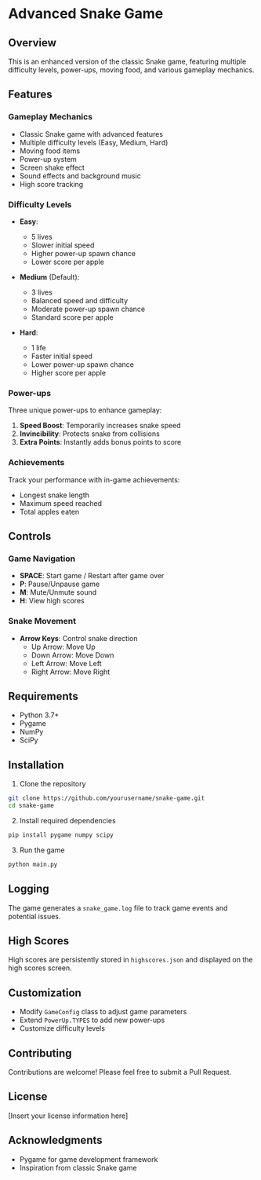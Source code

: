 # Advanced Snake Game

## Overview
This is an enhanced version of the classic Snake game, featuring multiple difficulty levels, power-ups, moving food, and various gameplay mechanics.

## Features

### Gameplay Mechanics
- Classic Snake game with advanced features
- Multiple difficulty levels (Easy, Medium, Hard)
- Moving food items
- Power-up system
- Screen shake effect
- Sound effects and background music
- High score tracking

### Difficulty Levels
- **Easy**:
  - 5 lives
  - Slower initial speed
  - Higher power-up spawn chance
  - Lower score per apple

- **Medium** (Default):
  - 3 lives
  - Balanced speed and difficulty
  - Moderate power-up spawn chance
  - Standard score per apple

- **Hard**:
  - 1 life
  - Faster initial speed
  - Lower power-up spawn chance
  - Higher score per apple

### Power-ups
Three unique power-ups to enhance gameplay:
1. **Speed Boost**: Temporarily increases snake speed
2. **Invincibility**: Protects snake from collisions
3. **Extra Points**: Instantly adds bonus points to score

### Achievements
Track your performance with in-game achievements:
- Longest snake length
- Maximum speed reached
- Total apples eaten

## Controls

### Game Navigation
- **SPACE**: Start game / Restart after game over
- **P**: Pause/Unpause game
- **M**: Mute/Unmute sound
- **H**: View high scores

### Snake Movement
- **Arrow Keys**: Control snake direction
  - Up Arrow: Move Up
  - Down Arrow: Move Down
  - Left Arrow: Move Left
  - Right Arrow: Move Right

## Requirements
- Python 3.7+
- Pygame
- NumPy
- SciPy

## Installation

1. Clone the repository
```bash
git clone https://github.com/yourusername/snake-game.git
cd snake-game
```

2. Install required dependencies
```bash
pip install pygame numpy scipy
```

3. Run the game
```bash
python main.py
```

## Logging
The game generates a `snake_game.log` file to track game events and potential issues.

## High Scores
High scores are persistently stored in `highscores.json` and displayed on the high scores screen.

## Customization
- Modify `GameConfig` class to adjust game parameters
- Extend `PowerUp.TYPES` to add new power-ups
- Customize difficulty levels

## Contributing
Contributions are welcome! Please feel free to submit a Pull Request.

## License
[Insert your license information here]

## Acknowledgments
- Pygame for game development framework
- Inspiration from classic Snake game
